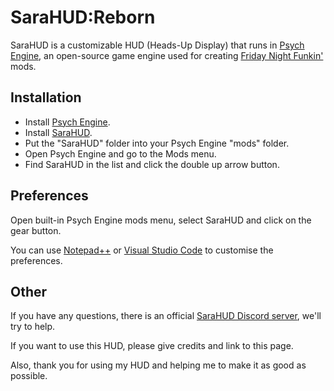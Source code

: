 # SaraHUD:Reborn

SaraHUD is a customizable HUD (Heads-Up Display) that runs in [Psych Engine](https://github.com/ShadowMario/FNF-PsychEngine), an open-source game engine used for creating [Friday Night Funkin'](https://github.com/FunkinCrew/Funkin) mods.
## Installation

- Install [Psych Engine](https://github.com/ShadowMario/FNF-PsychEngine).
- Install [SaraHUD](https://github.com/Novikond/sarahud-reborn).
- Put the "SaraHUD" folder into your Psych Engine "mods" folder.
- Open Psych Engine and go to the Mods menu.
- Find SaraHUD in the list and click the double up arrow button.
## Preferences

Open built-in Psych Engine mods menu, select SaraHUD and click on the gear button.

You can use [Notepad++](https://github.com/notepad-plus-plus/notepad-plus-plus) or [Visual Studio Code](https://github.com/Microsoft/vscode) to customise the preferences.
## Other

If you have any questions, there is an official [SaraHUD Discord server](https://discord.gg/T4AzfvsXtb), we'll try to help.

If you want to use this HUD, please give credits and link to this page.

Also, thank you for using my HUD and helping me to make it as good as possible.
